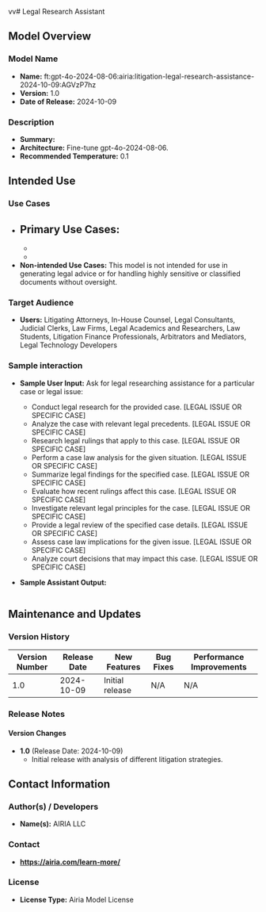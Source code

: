 vv# Legal Research Assistant

## Model Overview

### Model Name
- **Name:** ft:gpt-4o-2024-08-06:airia:litigation-legal-research-assistance-2024-10-09:AGVzP7hz
- **Version:** 1.0
- **Date of Release:** 2024-10-09

### Description
- **Summary:** 
- **Architecture:** Fine-tune gpt-4o-2024-08-06.
- **Recommended Temperature:** 0.1

## Intended Use

### Use Cases
- **Primary Use Cases:**
  - 
  - 
  - 
- **Non-intended Use Cases:** This model is not intended for use in generating legal advice or for handling highly sensitive or classified documents without oversight.

### Target Audience
- **Users:** Litigating Attorneys, In-House Counsel, Legal Consultants, Judicial Clerks, Law Firms, Legal Academics and Researchers, Law Students, Litigation Finance Professionals, Arbitrators and Mediators, Legal Technology Developers

### Sample interaction
- **Sample User Input:**
  Ask for legal researching assistance for a particular case or legal issue:
  
  - Conduct legal research for the provided case. [LEGAL ISSUE OR SPECIFIC CASE]  
  - Analyze the case with relevant legal precedents. [LEGAL ISSUE OR SPECIFIC CASE]  
  - Research legal rulings that apply to this case. [LEGAL ISSUE OR SPECIFIC CASE]  
  - Perform a case law analysis for the given situation. [LEGAL ISSUE OR SPECIFIC CASE]  
  - Summarize legal findings for the specified case. [LEGAL ISSUE OR SPECIFIC CASE]  
  - Evaluate how recent rulings affect this case. [LEGAL ISSUE OR SPECIFIC CASE]  
  - Investigate relevant legal principles for the case. [LEGAL ISSUE OR SPECIFIC CASE]  
  - Provide a legal review of the specified case details. [LEGAL ISSUE OR SPECIFIC CASE]  
  - Assess case law implications for the given issue. [LEGAL ISSUE OR SPECIFIC CASE]  
  - Analyze court decisions that may impact this case. [LEGAL ISSUE OR SPECIFIC CASE]  

- **Sample Assistant Output:**

```

```

## Maintenance and Updates

### Version History
| Version Number | Release Date | New Features                  | Bug Fixes                   | Performance Improvements     |
|----------------|--------------|-------------------------------|-----------------------------|------------------------------|
| 1.0            | 2024-10-09   | Initial release               | N/A   | N/A |


### Release Notes
#### Version Changes
- **1.0** (Release Date: 2024-10-09)
  - Initial release with analysis of different litigation strategies.


## Contact Information

### Author(s) / Developers
- **Name(s):** AIRIA LLC

### Contact
- **https://airia.com/learn-more/** 

### License
- **License Type:** Airia Model License
